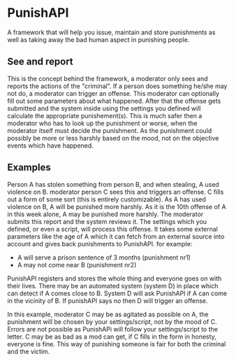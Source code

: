 # PunishAPI
A framework that will help you issue, maintain and store punishments as well as taking away the bad human aspect in punishing people.
## See and report
This is the concept behind the framework, a moderator only sees and reports the actions of the "criminal".
If a person does something he/she may not do, a moderator can trigger an offense. This moderator can optionally fill out some parameters about what happened. 
After that the offense gets submitted and the system inside using the settings you defined will calculate the appropriate punishement(s). 
This is much safer then a moderator who has to look up the punishment or worse, when the moderator itself must decide the punishment. 
As the punishment could possibly be more or less harshly based on the mood, not on the objective events which have happened.

## Examples
Person A has stolen something from person B, and when stealing, A used violence on B. moderator person C sees this and triggers an offense. 
C fills out a form of some sort (this is entirely customizable). As A has used violence on B, A will be punished more harshly. 
As it is the 10th offense of A in this week alone, A may be punished more harshly. The moderator submits this report and the system reviews it. 
The settings which you defined, or even a script, will process this offense. 
It takes some external parameters like the age of A which it can fetch from an external source into account and gives back punishments to PunishAPI. for example: 
- A will serve a prison sentence of 3 months (punishment nr1)
- A may not come near B (punishment nr2)

PunishAPI registers and stores the whole thing and everyone goes on with their lives. There may be an automated system (system D) in place which can detect if A comes close to B. 
System D will ask PunishAPI if A can come in the vicinity of B. If punishAPI says no then D will trigger an offense.

In this example, moderator C may be as agitated as possible on A, the punishment will be chosen by your settings/script, not by the mood of C. 
Errors are not possible as PunishAPi will follow your settings/script to the letter. 
C may be as bad as a mod can get, if C fills in the form in honesty, everyone is fine. This way of punishing someone is fair for both the criminal and the victim.
